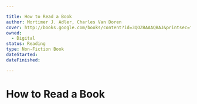 ```yaml
---

title: How to Read a Book
author: Mortimer J. Adler, Charles Van Doren
cover: http://books.google.com/books/content?id=3QOZBAAAQBAJ&printsec=frontcover&img=1&zoom=1&edge=curl&source=gbs_api
owned:
  - Digital
status: Reading
type: Non-Fiction Book
dateStarted: 
dateFinished: 

---
```

# How to Read a Book
